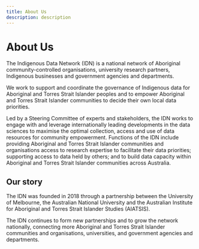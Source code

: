 ```yaml
---
title: About Us
description: description
---
```


# About Us
The Indigenous Data Network (IDN) is a national network of Aboriginal community-controlled organisations, university research partners, Indigenous businesses and government agencies and departments. 

We work to support and coordinate the governance of Indigenous data for Aboriginal and Torres Strait Islander peoples and to empower Aboriginal and Torres Strait Islander communities to decide their own local data priorities. 

Led by a Steering Committee of experts and stakeholders, the IDN works to engage with and leverage internationally leading developments in the data sciences to maximise the optimal collection, access and use of data resources for community empowerment. Functions of the IDN include providing Aboriginal and Torres Strait Islander communities and organisations access to research expertise to facilitate their data priorities; supporting access to data held by others; and to build data capacity within Aboriginal and Torres Strait Islander communities across Australia.

## Our story 

The IDN was founded in 2018 through a partnership between the University of Melbourne, the Australian National University and the Australian Institute for Aboriginal and Torres Strait Islander Studies (AIATSIS).

The IDN continues to form new partnerships and to grow the network nationally, connecting more Aboriginal and Torres Strait Islander communities and  organisations, universities, and government agencies and departments.
